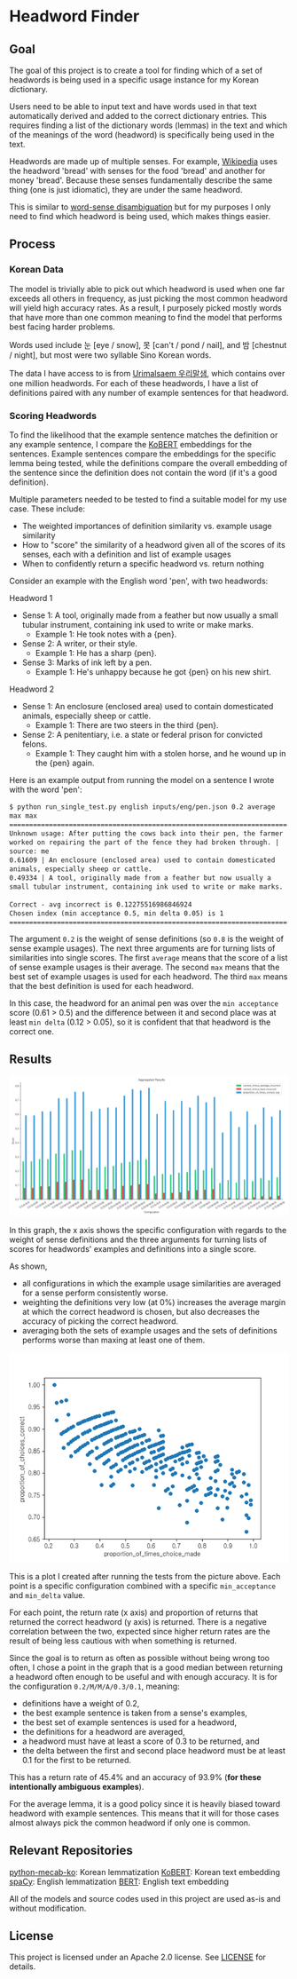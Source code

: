 # Headword Finder

## Goal

The goal of this project is to create a tool for finding which of a set of headwords is being used in a specific usage instance for my Korean dictionary.

Users need to be able to input text and have words used in that text automatically derived and added to the correct dictionary entries. This requires finding a list of the
dictionary words (lemmas) in the text and which of the meanings of the word (headword) is specifically being used in the text.

Headwords are made up of multiple senses. For example, [Wikipedia](https://en.wikipedia.org/wiki/Lemma_(morphology)#Headword) uses the headword 'bread' with senses for the 
food 'bread' and another for money 'bread'. Because these senses fundamentally describe the same thing (one is just idiomatic), they are under the same headword.

This is similar to [word-sense disambiguation](https://en.wikipedia.org/wiki/Word-sense_disambiguation) but for my purposes I only need to find which headword is being used, 
which makes things easier.

## Process

### Korean Data

The model is trivially able to pick out which headword is used when one far exceeds all others in frequency, as just picking the most common headword will yield high accuracy rates. As a result, I purposely picked mostly words that have more than one common meaning to find the model that performs best facing harder problems.

Words used include 눈 \[eye / snow\], 못 \[can't / pond / nail\], and 밤 \[chestnut / night\], but most were two syllable Sino Korean words.

The data I have access to is from [Urimalsaem 우리말샘](https://opendict.korean.go.kr/main), which contains over one million headwords.
For each of these headwords, I have a list of definitions paired with any number of example sentences for that headword.

### Scoring Headwords

To find the likelihood that the example sentence matches the definition or any example sentence, I compare the [KoBERT](https://github.com/SKTBrain/KoBERT) embeddings for
the sentences. Example sentences compare the embeddings for the specific lemma being tested, while the definitions compare the overall embedding of the sentence since the
definition does not contain the word (if it's a good definition).

Multiple parameters needed to be tested to find a suitable model for my use case. These include:
- The weighted importances of definition similarity vs. example usage similarity
- How to "score" the similarity of a headword given all of the scores of its senses, each with a definition and list of example usages
- When to confidently return a specific headword vs. return nothing

Consider an example with the English word 'pen', with two headwords:

Headword 1
- Sense 1: A tool, originally made from a feather but now usually a small tubular instrument, containing ink used to write or make marks.
  - Example 1: He took notes with a {pen}.
- Sense 2: A writer, or their style.
  - Example 1: He has a sharp {pen}.
- Sense 3: Marks of ink left by a pen.
  - Example 1: He's unhappy because he got {pen} on his new shirt.   

Headword 2
- Sense 1: An enclosure (enclosed area) used to contain domesticated animals, especially sheep or cattle.
  - Example 1: There are two steers in the third {pen}.
- Sense 2: A penitentiary, i.e. a state or federal prison for convicted felons.
  - Example 1: They caught him with a stolen horse, and he wound up in the {pen} again. 

Here is an example output from running the model on a sentence I wrote with the word 'pen':
```
$ python run_single_test.py english inputs/eng/pen.json 0.2 average max max 
======================================================================
Unknown usage: After putting the cows back into their pen, the farmer worked on repairing the part of the fence they had broken through. | source: me
0.61609 | An enclosure (enclosed area) used to contain domesticated animals, especially sheep or cattle.
0.49334 | A tool, originally made from a feather but now usually a small tubular instrument, containing ink used to write or make marks.

Correct - avg incorrect is 0.12275516986846924
Chosen index (min acceptance 0.5, min delta 0.05) is 1
======================================================================
```
The argument `0.2` is the weight of sense definitions (so `0.8` is the weight of sense example usages).
The next three arguments are for turning lists of similarities into single scores.
The first `average` means that the score of a list of sense example usages is their average.
The second `max` means that the best set of example usages is used for each headword.
The third `max` means that the best definition is used for each headword.

In this case, the headword for an animal pen was over the `min acceptance` score (0.61 > 0.5) and the difference between it and second place was at least `min delta` (0.12 > 0.05), so it is confident that that headword is the correct one.


## Results

![Aggregated results by configuration](test_results/kor/initial/aggregated.png)

In this graph, the x axis shows the specific configuration with regards to the weight of sense definitions and the three arguments for turning lists of scores for headwords' examples and definitions into a single score.

As shown,
- all configurations in which the example usage similarities are averaged for a sense perform consistently worse.
- weighting the definitions very low (at 0%) increases the average margin at which the correct headword is chosen, but also decreases the accuracy of picking the correct headword.
- averaging both the sets of example usages and the sets of definitions performs worse than maxing at least one of them.

![Choice results for each configuration](test_results/kor/second-iteration/choice_result_scatter_plot.png)

This is a plot I created after running the tests from the picture above. Each point is a specific configuration combined with a specific `min_acceptance` and `min_delta` value.

For each point, the return rate (x axis) and proportion of returns that returned the correct headword (y axis) is returned. There is a negative correlation between the two, expected since higher return rates are the result of being less cautious with when something is returned.

Since the goal is to return as often as possible without being wrong too often, I chose a point in the graph that is a good median between returning a headword often enough to be useful and with enough accuracy. It is for the configuration `0.2/M/M/A/0.3/0.1`, meaning:
- definitions have a weight of 0.2,
- the best example sentence is taken from a sense's examples,
- the best set of example sentences is used for a headword,
- the definitions for a headword are averaged,
- a headword must have at least a score of 0.3 to be returned, and
- the delta between the first and second place headword must be at least 0.1 for the first to be returned.

This has a return rate of 45.4% and an accuracy of 93.9% (**for these intentionally ambiguous examples**).

For the average lemma, it is a good policy since it is heavily biased toward headword with example sentences. This means that it will for those cases almost always pick the common headword if only one is common.

## Relevant Repositories

[python-mecab-ko](https://github.com/jonghwanhyeon/python-mecab-ko): Korean lemmatization
[KoBERT](https://github.com/SKTBrain/KoBERT): Korean text embedding
[spaCy](https://github.com/explosion/spaCy): English lemmatization
[BERT](https://github.com/google-research/bert): English text embedding

All of the models and source codes used in this project are used as-is and without modification.

## License


This project is licensed under an Apache 2.0 license. See [LICENSE](LICENSE) for details.
